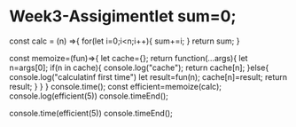 # Week3-Assigimentlet sum=0;
const  calc = (n) =>{
    for(let i=0;i<n;i++){
        sum+=i;
        }
        return sum;
}

const memoize=(fun)=>{
    let cache={};
    return function(...args){
        let n=args[0];
        if(n in cache){
            console.log("cache");
            return cache[n];
        }else{
            console.log("calculatinf first time")
            let result=fun(n);
            cache[n]=result;
            return result;
        }
    }
}
console.time();
const efficient=memoize(calc);
console.log(efficient(5))
console.timeEnd();

console.time(efficient(5))
console.timeEnd();
